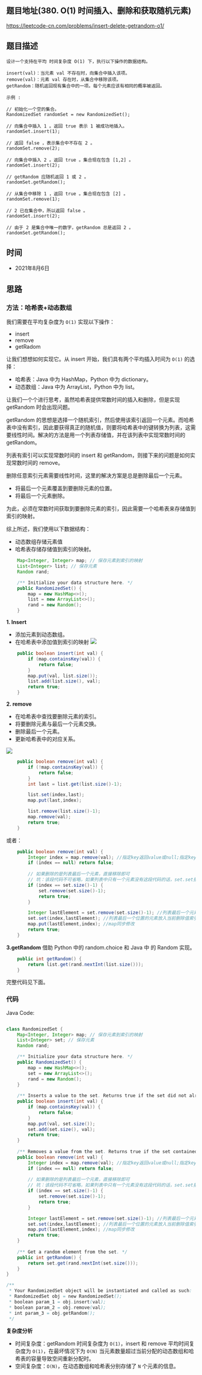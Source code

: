 
## 题目地址(380. O(1) 时间插入、删除和获取随机元素)

https://leetcode-cn.com/problems/insert-delete-getrandom-o1/

## 题目描述

```
设计一个支持在平均 时间复杂度 O(1) 下，执行以下操作的数据结构。

insert(val)：当元素 val 不存在时，向集合中插入该项。
remove(val)：元素 val 存在时，从集合中移除该项。
getRandom：随机返回现有集合中的一项。每个元素应该有相同的概率被返回。

示例 :

// 初始化一个空的集合。
RandomizedSet randomSet = new RandomizedSet();

// 向集合中插入 1 。返回 true 表示 1 被成功地插入。
randomSet.insert(1);

// 返回 false ，表示集合中不存在 2 。
randomSet.remove(2);

// 向集合中插入 2 。返回 true 。集合现在包含 [1,2] 。
randomSet.insert(2);

// getRandom 应随机返回 1 或 2 。
randomSet.getRandom();

// 从集合中移除 1 ，返回 true 。集合现在包含 [2] 。
randomSet.remove(1);

// 2 已在集合中，所以返回 false 。
randomSet.insert(2);

// 由于 2 是集合中唯一的数字，getRandom 总是返回 2 。
randomSet.getRandom();

```

## 时间

- 2021年8月6日

## 思路

### 方法：哈希表+动态数组

我们需要在平均复杂度为 `O(1)` 实现以下操作：
- insert
- remove
- getRadom

让我们想想如何实现它。从 insert 开始，我们具有两个平均插入时间为 `O(1)` 的选择：

- 哈希表：Java 中为 HashMap，Python 中为 dictionary。
- 动态数组：Java 中为 ArrayList，Python 中为 list。

让我们一个个进行思考，虽然哈希表提供常数时间的插入和删除，但是实现 getRandom 时会出现问题。

getRandom 的思想是选择一个随机索引，然后使用该索引返回一个元素。而哈希表中没有索引，因此要获得真正的随机值，则要将哈希表中的键转换为列表，这需要线性时间。解决的方法是用一个列表存储值，并在该列表中实现常数时间的 getRandom。

列表有索引可以实现常数时间的 insert 和 getRandom，则接下来的问题是如何实现常数时间的 remove。

删除任意索引元素需要线性时间，这里的解决方案是总是删除最后一个元素。

- 将最后一个元素覆盖到要删除元素的位置。
- 将最后一个元素删除。

为此，必须在常数时间获取到要删除元素的索引，因此需要一个哈希表来存储值到索引的映射。

综上所述，我们使用以下数据结构：

- 动态数组存储元素值
- 哈希表存储存储值到索引的映射。
```java
    Map<Integer, Integer> map; // 保存元素到索引的映射
    List<Integer> list; // 保存元素
    Random rand;

    /** Initialize your data structure here. */
    public RandomizedSet() {
        map = new HashMap<>();
        list = new ArrayList<>();
        rand = new Random();
    }
```
**1. Insert**
- 添加元素到动态数组。
- 在哈希表中添加值到索引的映射
![](https://imgconvert.csdnimg.cn/aHR0cHM6Ly9waWMubGVldGNvZGUtY24uY29tL0ZpZ3VyZXMvMzgwL2lzZXJ0LnBuZw?x-oss-process=image/format,png)
```java
    public boolean insert(int val) {
        if (map.containsKey(val)) {
            return false;
        }
        map.put(val, list.size());
        list.add(list.size(), val);   
        return true;
    }
```

**2. remove**
- 在哈希表中查找要删除元素的索引。
- 将要删除元素与最后一个元素交换。
- 删除最后一个元素。
- 更新哈希表中的对应关系。

![](https://imgconvert.csdnimg.cn/aHR0cHM6Ly9waWMubGVldGNvZGUtY24uY29tL0ZpZ3VyZXMvMzgwL2RlbGV0ZS5wbmc?x-oss-process=image/format,png)

```java
    public boolean remove(int val) {
        if (!map.containsKey(val)) {
            return false;
        }
        int last = list.get(list.size()-1);

        list.set(index,last);
        map.put(last,index);

        list.remove(list.size()-1);
        map.remove(val);
        return true;
    }
```
或者：
```java
    public boolean remove(int val) {
        Integer index = map.remove(val); //指定key返回value或null;指定key和value返回true
        if (index == null) return false;
        
        // 如果删除的是列表最后一个元素，直接移除即可
        // 坑：该段代码不可省略，如果列表中只有一个元素没有这段代码的话，set.set报索引出界错误
        if (index == set.size()-1) {
            set.remove(set.size()-1);
            return true;
        }

        Integer lastElement = set.remove(set.size()-1); //列表最后一个元素
        set.set(index,lastElement); //列表最后一个位置的元素放入当前删除值索引的位置
        map.put(lastElement,index); //map同步修改
        return true;
    }
```

**3.getRandom**
借助 Python 中的 random.choice 和 Java 中 的 Random 实现。

```java
    public int getRandom() {
        return list.get(rand.nextInt(list.size()));
    }
```
完整代码见下面。

### 代码

Java Code:

```java

class RandomizedSet {
    Map<Integer, Integer> map; // 保存元素到索引的映射
    List<Integer> set; // 保存元素
    Random rand;

    /** Initialize your data structure here. */
    public RandomizedSet() {
        map = new HashMap<>();
        set = new ArrayList<>();
        rand = new Random();
    }
    
    /** Inserts a value to the set. Returns true if the set did not already contain the specified element. */
    public boolean insert(int val) {
        if (map.containsKey(val)) {
            return false;
        }
        map.put(val, set.size());
        set.add(set.size(), val);   
        return true;
    }
    
    /** Removes a value from the set. Returns true if the set contained the specified element. */
    public boolean remove(int val) {
        Integer index = map.remove(val); //指定key返回value或null;指定key和value返回true
        if (index == null) return false;
        
        // 如果删除的是列表最后一个元素，直接移除即可
        // 坑：该段代码不可省略，如果列表中只有一个元素没有这段代码的话，set.set报索引出界错误
        if (index == set.size()-1) {
            set.remove(set.size()-1);
            return true;
        }

        Integer lastElement = set.remove(set.size()-1); //列表最后一个元素
        set.set(index,lastElement); //列表最后一个位置的元素放入当前删除值索引的位置
        map.put(lastElement,index); //map同步修改
        return true;
    }
    
    /** Get a random element from the set. */
    public int getRandom() {
        return set.get(rand.nextInt(set.size()));
    }
}

/**
 * Your RandomizedSet object will be instantiated and called as such:
 * RandomizedSet obj = new RandomizedSet();
 * boolean param_1 = obj.insert(val);
 * boolean param_2 = obj.remove(val);
 * int param_3 = obj.getRandom();
 */

```


**复杂度分析**

- 时间复杂度：getRandom 时间复杂度为 `O(1)`，insert 和 remove 平均时间复杂度为 `O(1)`，在最坏情况下为 `O(N)` 当元素数量超过当前分配的动态数组和哈希表的容量导致空间重新分配时。
- 空间复杂度：`O(N)`，在动态数组和哈希表分别存储了 `N` 个元素的信息。


